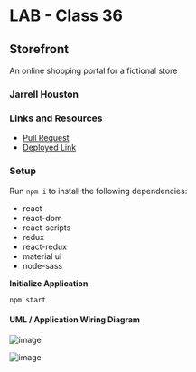 # LAB - Class 36

## Storefront

An online shopping portal for a fictional store

### Jarrell Houston

### Links and Resources

- [Pull Request](https://github.com/Jarrell28/todo/pull/1)
- [Deployed Link](https://sleepy-benz-76cc26.netlify.app/)

### Setup

Run ``` npm i ``` to install the following dependencies:

 - react
 - react-dom
 - react-scripts
 - redux
 - react-redux
 - material ui
 - node-sass
 
 **Initialize Application**

``` npm start ```
 

#### UML / Application Wiring Diagram

![image](https://user-images.githubusercontent.com/33704616/120928829-ff4ee580-c6ab-11eb-8f35-4a6725693b02.png)


![image](https://user-images.githubusercontent.com/33704616/120928842-0b3aa780-c6ac-11eb-9b95-ca45e1e4da63.png)


